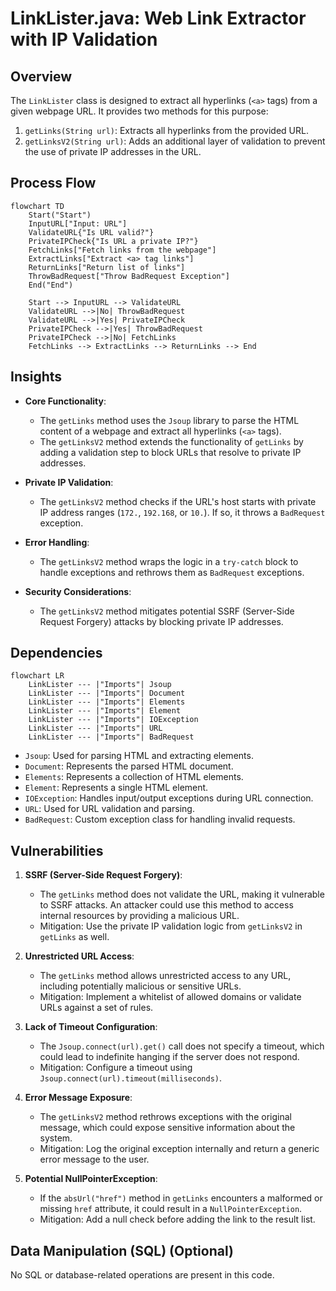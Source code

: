 # LinkLister.java: Web Link Extractor with IP Validation

## Overview

The `LinkLister` class is designed to extract all hyperlinks (`<a>` tags) from a given webpage URL. It provides two methods for this purpose:
1. `getLinks(String url)`: Extracts all hyperlinks from the provided URL.
2. `getLinksV2(String url)`: Adds an additional layer of validation to prevent the use of private IP addresses in the URL.

## Process Flow

```mermaid
flowchart TD
    Start("Start")
    InputURL["Input: URL"]
    ValidateURL{"Is URL valid?"}
    PrivateIPCheck{"Is URL a private IP?"}
    FetchLinks["Fetch links from the webpage"]
    ExtractLinks["Extract <a> tag links"]
    ReturnLinks["Return list of links"]
    ThrowBadRequest["Throw BadRequest Exception"]
    End("End")

    Start --> InputURL --> ValidateURL
    ValidateURL -->|No| ThrowBadRequest
    ValidateURL -->|Yes| PrivateIPCheck
    PrivateIPCheck -->|Yes| ThrowBadRequest
    PrivateIPCheck -->|No| FetchLinks
    FetchLinks --> ExtractLinks --> ReturnLinks --> End
```

## Insights

- **Core Functionality**:
  - The `getLinks` method uses the `Jsoup` library to parse the HTML content of a webpage and extract all hyperlinks (`<a>` tags).
  - The `getLinksV2` method extends the functionality of `getLinks` by adding a validation step to block URLs that resolve to private IP addresses.

- **Private IP Validation**:
  - The `getLinksV2` method checks if the URL's host starts with private IP address ranges (`172.`, `192.168`, or `10.`). If so, it throws a `BadRequest` exception.

- **Error Handling**:
  - The `getLinksV2` method wraps the logic in a `try-catch` block to handle exceptions and rethrows them as `BadRequest` exceptions.

- **Security Considerations**:
  - The `getLinksV2` method mitigates potential SSRF (Server-Side Request Forgery) attacks by blocking private IP addresses.

## Dependencies

```mermaid
flowchart LR
    LinkLister --- |"Imports"| Jsoup
    LinkLister --- |"Imports"| Document
    LinkLister --- |"Imports"| Elements
    LinkLister --- |"Imports"| Element
    LinkLister --- |"Imports"| IOException
    LinkLister --- |"Imports"| URL
    LinkLister --- |"Imports"| BadRequest
```

- `Jsoup`: Used for parsing HTML and extracting elements.
- `Document`: Represents the parsed HTML document.
- `Elements`: Represents a collection of HTML elements.
- `Element`: Represents a single HTML element.
- `IOException`: Handles input/output exceptions during URL connection.
- `URL`: Used for URL validation and parsing.
- `BadRequest`: Custom exception class for handling invalid requests.

## Vulnerabilities

1. **SSRF (Server-Side Request Forgery)**:
   - The `getLinks` method does not validate the URL, making it vulnerable to SSRF attacks. An attacker could use this method to access internal resources by providing a malicious URL.
   - Mitigation: Use the private IP validation logic from `getLinksV2` in `getLinks` as well.

2. **Unrestricted URL Access**:
   - The `getLinks` method allows unrestricted access to any URL, including potentially malicious or sensitive URLs.
   - Mitigation: Implement a whitelist of allowed domains or validate URLs against a set of rules.

3. **Lack of Timeout Configuration**:
   - The `Jsoup.connect(url).get()` call does not specify a timeout, which could lead to indefinite hanging if the server does not respond.
   - Mitigation: Configure a timeout using `Jsoup.connect(url).timeout(milliseconds)`.

4. **Error Message Exposure**:
   - The `getLinksV2` method rethrows exceptions with the original message, which could expose sensitive information about the system.
   - Mitigation: Log the original exception internally and return a generic error message to the user.

5. **Potential NullPointerException**:
   - If the `absUrl("href")` method in `getLinks` encounters a malformed or missing `href` attribute, it could result in a `NullPointerException`.
   - Mitigation: Add a null check before adding the link to the result list.

## Data Manipulation (SQL) (Optional)

No SQL or database-related operations are present in this code.
